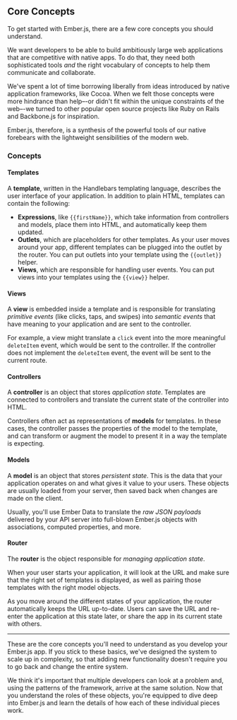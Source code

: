 ## Core Concepts

To get started with Ember.js, there are a few core concepts you
should understand. 

We want developers to be able to build ambitiously large web
applications that are competitive with native apps. To do that, they
need both sophisticated tools *and* the right vocabulary of concepts to
help them communicate and collaborate.

We've spent a lot of time borrowing liberally from ideas introduced
by native application frameworks, like Cocoa. When we felt those
concepts were more hindrance than help–-or didn't fit within the unique
constraints of the web–-we turned to other popular open source projects
like Ruby on Rails and Backbone.js for inspiration.

Ember.js, therefore, is a synthesis of the powerful tools of our native
forebears with the lightweight sensibilities of the modern web.

### Concepts

#### Templates

A **template**, written in the Handlebars templating language, describes
the user interface of your application. In addition to plain HTML,
templates can contain the following:

* **Expressions**, like `{{firstName}}`, which take information from
  controllers and models, place them into HTML, and automatically keep them
  updated.
* **Outlets**, which are placeholders for other templates. As your user
  moves around your app, different templates can be plugged into the
  outlet by the router. You can put outlets into your template using the
  `{{outlet}}` helper.
* **Views**, which are responsible for handling user events. You can put
  views into your templates using the `{{view}}` helper.

#### Views

A **view** is embedded inside a template and is responsible for
translating _primitive events_ (like clicks, taps, and swipes) into
_semantic events_ that have meaning to your application and are sent to
the controller.

For example, a view might translate a `click` event into the more
meaningful `deleteItem` event, which would be sent to the controller.
If the controller does not implement the `deleteItem` event, the event
will be sent to the current route.

#### Controllers

A **controller** is an object that stores _application state_. Templates
are connected to controllers and translate the current state of the
controller into HTML.

Controllers often act as representations of **models** for templates. In
these cases, the controller passes the properties of the model to the
template, and can transform or augment the model to present it in a way
the template is expecting.

#### Models

A **model** is an object that stores _persistent state_. This is the
data that your application operates on and what gives it value to your
users.  These objects are usually loaded from your server, then saved
back when changes are made on the client.

Usually, you'll use Ember Data to translate the _raw JSON payloads_
delivered by your API server into full-blown Ember.js objects with
associations, computed properties, and more.

#### Router

The **router** is the object responsible for _managing application state_.

When your user starts your application, it will look at the URL and make
sure that the right set of templates is displayed, as well as pairing
those templates with the right model objects.

As you move around the different states of your application, the
router automatically keeps the URL up-to-date. Users can save the URL
and re-enter the application at this state later, or share the app in
its current state with others.

---

These are the core concepts you'll need to understand as you develop
your Ember.js app. If you stick to these basics, we've designed the
system to scale up in complexity, so that adding new functionality
doesn't require you to go back and change the entire system.

We think it's important that multiple developers can look at a problem
and, using the patterns of the framework, arrive at the same solution.
Now that you understand the roles of these objects, you're equipped to
dive deep into Ember.js and learn the details of how each of these
individual pieces work.
